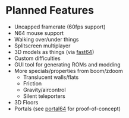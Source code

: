 # Planned Features

- Uncapped framerate (60fps support)
- N64 mouse support
- Walking over/under things
- Splitscreen multiplayer
- 3D models as things (via [fast64](https://github.com/Fast-64/fast64))
- Custom difficulties
- GUI tool for generating ROMs and modding
- More specials/properties from boom/zdoom
  - Translucent walls/flats
  - Friction
  - Gravity/aircontrol
  - Silent teleporters
- 3D Floors
- Portals (see [portal64](https://github.com/lambertjamesd/portal64) for proof-of-concept)
